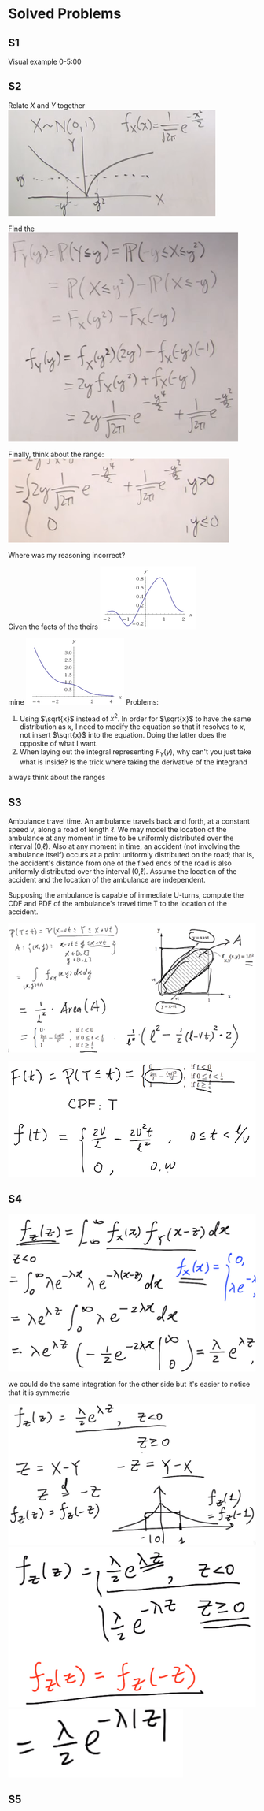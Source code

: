 $\newcommand{\cnd}[2]{\left.#1\,\middle|\,#2\right.}$
$\newcommand{\pr}[1]{\mathbf{P}\!\left(#1\right)}$
$\newcommand{\cpr}[2]{\pr{ \cnd{#1}{#2} } }$
$\newcommand{\setst}[2]{\left\{#1\,\middle|\,#2\right\}}$
$\newcommand{\ex}[1]{\mathbf{E}\left[#1\right]}$
$\newcommand{\cex}[2]{ \ex{ \cnd{#1}{#2} } }$
$\newcommand{\var}[1]{\text{var}\left(#1\right)}$
$\newcommand{\cvar}[2]{ \var{\cnd{#1}{#2}} }$
$\newcommand{\d}{ \text{d} }$
$\newcommand{\iint}[2]{ \! #1 \,\d #2 }$
$\newcommand{\pmf}[2]{ p_{ #1 }\left( #2 \right) }$
$\newcommand{\cpmf}[3]{ \pmf{ \cnd{#1}{#2} }{#3} }$
$\newcommand{\pdf}[2]{ f_{ #1 }\left( #2 \right)}$
$\newcommand{\cpdf}[3]{ \pdf{ \cnd{ #1 }{ #2 } }{ #3 } }$
$\newcommand{\cdf}[2]{ F_{ #1 }\left( #2 \right)}$
$\newcommand{\if}{\text{if }}$
$\newcommand{\exp}{\text{exp}}$
$\newcommand{\norm}{\mathcal{N}}$
$\DeclareMathOperator{\exp}{exp}$
$\DeclareMathOperator{\cov}{cov}$
$\newcommand{\ninfty}{{-\infty}}$
$\newcommand{\abs}[1]{ \left|#1\right| }$

# Solved Problems

## S1

Visual example 0-5:00

## S2

Relate $X$ and $Y$ together
![](unit6-solved-problems\2614ba15e014e2d654bebfb258b367dc.png)

Find the
![](unit6-solved-problems\86b562e514c39468666c888562f5a366.png)

Finally, think about the range:
![](unit6-solved-problems\48424932bcd653cf29498ac66eed958f.png)

Where was my reasoning incorrect?

Given the facts of the
theirs
![](unit6-solved-problems\4048b41f00281a84241f46bd0e7d240c.png)

mine
![](unit6-solved-problems\c41caadebfd892e897df7f148ea788da.png)
Problems:
1. Using $\sqrt{x}$ instead of $x^2$. In order for $\sqrt{x}$ to have the same distribution as $x$, I need to modify the equation so that it resolves to $x$, not insert $\sqrt{x}$ into the equation. Doing the latter does the opposite of what I want.
2. When laying out the integral representing $F_Y(y)$, why can't you just take what is inside? Is the trick where taking the derivative of the integrand

always think about the ranges

## S3
Ambulance travel time. An ambulance travels back and forth, at a constant speed v, along a road of length ℓ. We may model the location of the ambulance at any moment in time to be uniformly distributed over the interval (0,ℓ). Also at any moment in time, an accident (not involving the ambulance itself) occurs at a point uniformly distributed on the road; that is, the accident's distance from one of the fixed ends of the road is also uniformly distributed over the interval (0,ℓ). Assume the location of the accident and the location of the ambulance are independent.

Supposing the ambulance is capable of immediate U-turns, compute the CDF and PDF of the ambulance's travel time T to the location of the accident.

![](unit6-solved-problems\a19d3be0788d062600a52b3b901b3f53.png)

![](unit6-solved-problems\6be83f1a7ec0790e2588845281fb74fb.png)

## S4


![](unit6-solved-problems\ea96e08709d98502a536a3a34b39cf26.png)

we could do the same integration for the other side but it's easier to notice that it is symmetric

![](unit6-solved-problems\cbbdd3eabe5b8f9b13a65f22c27bb39c.png)
![](unit6-solved-problems\6e374ea99bee8bf674d12a532995e579.png)
![](unit6-solved-problems\01db7d3d6159440be948947b0e13c2f4.png)

## S5
